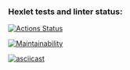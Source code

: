 ### Hexlet tests and linter status:
[![Actions Status](https://github.com/achevozerov/python-project-49/workflows/hexlet-check/badge.svg)](https://github.com/achevozerov/python-project-49/actions)

[![Maintainability](https://api.codeclimate.com/v1/badges/8fe050c33784d0717b80/maintainability)](https://codeclimate.com/github/achevozerov/python-project-49/maintainability)

[![asciicast](https://asciinema.org/a/tJIfYdGARGOHg18C7YpDW4KDX.svg)](https://asciinema.org/a/tJIfYdGARGOHg18C7YpDW4KDX)
